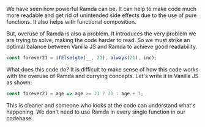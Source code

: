We have seen how powerful Ramda can be. It can help to make code much more readable and get rid of unintended side effects due to the use of pure functions. It also helps with functional composition.

But, overuse of Ramda is also a problem. It introduces the very problem we are trying to solve, making the code harder to read. So we must strike an optimal balance between Vanilla JS and Ramda to achieve good readability.

```js
const forever21 = ifElse(gte(__, 21), always(21), inc);
```
What does this code do? It is difficult to make sense of how this code works with the overuse of Ramda and currying concepts. Let's write it in Vanilla JS as shown:
```js
const forever21 = age => age >= 21 ? 21 : age + 1;
```
This is cleaner and someone who looks at the code can understand what's happening. We don't need to use Ramda in every single function in our codebase.
